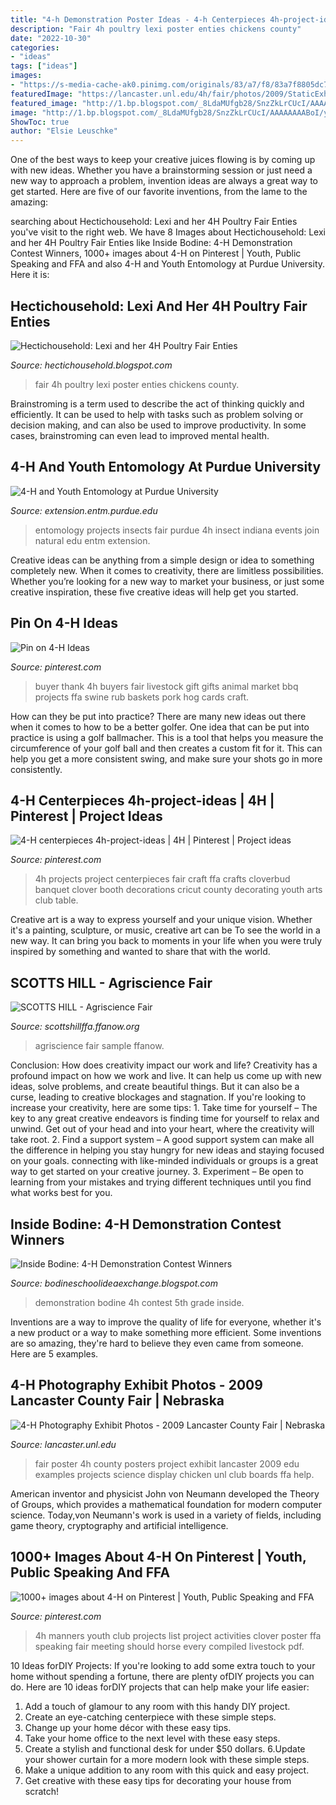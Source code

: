 ```yaml
---
title: "4-h Demonstration Poster Ideas - 4-h Centerpieces 4h-project-ideas"
description: "Fair 4h poultry lexi poster enties chickens county"
date: "2022-10-30"
categories:
- "ideas"
tags: ["ideas"]
images:
- "https://s-media-cache-ak0.pinimg.com/originals/83/a7/f8/83a7f8805dc7ba58ae1bd731edb4d653.jpg"
featuredImage: "https://lancaster.unl.edu/4h/fair/photos/2009/StaticExhCheckIn/Posters2.jpg"
featured_image: "http://1.bp.blogspot.com/_8LdaMUfgb28/SnzZkLrCUcI/AAAAAAAABoI/yNQ1O_YKt2I/s320/2009+Monroe+County+Fair+157.jpg"
image: "http://1.bp.blogspot.com/_8LdaMUfgb28/SnzZkLrCUcI/AAAAAAAABoI/yNQ1O_YKt2I/s320/2009+Monroe+County+Fair+157.jpg"
ShowToc: true
author: "Elsie Leuschke"
---
```



One of the best ways to keep your creative juices flowing is by coming up with new ideas. Whether you have a brainstorming session or just need a new way to approach a problem, invention ideas are always a great way to get started. Here are five of our favorite inventions, from the lame to the amazing: 

	

		
searching about Hectichousehold: Lexi and her 4H Poultry Fair Enties you've visit to the right web. We have 8 Images about Hectichousehold: Lexi and her 4H Poultry Fair Enties like Inside Bodine: 4-H Demonstration Contest Winners, 1000+ images about 4-H on Pinterest | Youth, Public Speaking and FFA and also 4-H and Youth Entomology at Purdue University. Here it is:
		
    
## Hectichousehold: Lexi And Her 4H Poultry Fair Enties

<img loading=lazy src="http://1.bp.blogspot.com/_8LdaMUfgb28/SnzZkLrCUcI/AAAAAAAABoI/yNQ1O_YKt2I/s320/2009+Monroe+County+Fair+157.jpg" onerror="this.onerror=null;this.src='https://tse3.mm.bing.net/th?id=OIP.Xr6NZ96-XOypygQid95-qAAAAA&amp;pid=15.1';" alt="Hectichousehold: Lexi and her 4H Poultry Fair Enties">

_Source: hectichousehold.blogspot.com_

>fair 4h poultry lexi poster enties chickens county. 

	

Brainstroming is a term used to describe the act of thinking quickly and efficiently. It can be used to help with tasks such as problem solving or decision making, and can also be used to improve productivity. In some cases, brainstroming can even lead to improved mental health.

    
## 4-H And Youth Entomology At Purdue University

<img loading=lazy src="http://extension.entm.purdue.edu/4hyouth/images/st_fair_collection.jpg" onerror="this.onerror=null;this.src='https://tse3.mm.bing.net/th?id=OIP.VDfhqKLQYlOFZDjVejPL2AHaFj&amp;pid=15.1';" alt="4-H and Youth Entomology at Purdue University">

_Source: extension.entm.purdue.edu_

>entomology projects insects fair purdue 4h insect indiana events join natural edu entm extension. 

	

Creative ideas can be anything from a simple design or idea to something completely new. When it comes to creativity, there are limitless possibilities. Whether you’re looking for a new way to market your business, or just some creative inspiration, these five creative ideas will help get you started.

    
## Pin On 4-H Ideas

<img loading=lazy src="https://i.pinimg.com/736x/b0/0b/f1/b00bf1fc318ee3df544a8392dce824ed--bbq-rub-pork-rub.jpg" onerror="this.onerror=null;this.src='https://tse3.mm.bing.net/th?id=OIP._dQLCch5BrgTiGEOAdKHHQHaFj&amp;pid=15.1';" alt="Pin on 4-H Ideas">

_Source: pinterest.com_

>buyer thank 4h buyers fair livestock gift gifts animal market bbq projects ffa swine rub baskets pork hog cards craft. 

	

How can they be put into practice?
There are many new ideas out there when it comes to how to be a better golfer. One idea that can be put into practice is using a golf ballmacher. This is a tool that helps you measure the circumference of your golf ball and then creates a custom fit for it. This can help you get a more consistent swing, and make sure your shots go in more consistently.

    
## 4-H Centerpieces 4h-project-ideas | 4H | Pinterest | Project Ideas

<img loading=lazy src="https://s-media-cache-ak0.pinimg.com/originals/83/a7/f8/83a7f8805dc7ba58ae1bd731edb4d653.jpg" onerror="this.onerror=null;this.src='https://tse2.mm.bing.net/th?id=OIP.lv9SPYaFYDOvzhQaDxYyQwHaFj&amp;pid=15.1';" alt="4-H centerpieces 4h-project-ideas | 4H | Pinterest | Project ideas">

_Source: pinterest.com_

>4h projects project centerpieces fair craft ffa crafts cloverbud banquet clover booth decorations cricut county decorating youth arts club table. 

	

Creative art is a way to express yourself and your unique vision. Whether it's a painting, sculpture, or music, creative art can be To see the world in a new way. It can bring you back to moments in your life when you were truly inspired by something and wanted to share that with the world.

    
## SCOTTS HILL - Agriscience Fair

<img loading=lazy src="https://scottshillffa.ffanow.org/I/scottshillffa/Agriscience-Sample.JPG" onerror="this.onerror=null;this.src='https://tse2.mm.bing.net/th?id=OIP.dxHQzlLEISjsl5tziEA6FQHaFo&amp;pid=15.1';" alt="SCOTTS HILL - Agriscience Fair">

_Source: scottshillffa.ffanow.org_

>agriscience fair sample ffanow. 

	

Conclusion: How does creativity impact our work and life?
Creativity has a profound impact on how we work and live. It can help us come up with new ideas, solve problems, and create beautiful things. But it can also be a curse, leading to creative blockages and stagnation. If you're looking to increase your creativity, here are some tips: 1. Take time for yourself – The key to any great creative endeavors is finding time for yourself to relax and unwind. Get out of your head and into your heart, where the creativity will take root. 2. Find a support system – A good support system can make all the difference in helping you stay hungry for new ideas and staying focused on your goals. connecting with like-minded individuals or groups is a great way to get started on your creative journey. 3. Experiment – Be open to learning from your mistakes and trying different techniques until you find what works best for you.

    
## Inside Bodine: 4-H Demonstration Contest Winners

<img loading=lazy src="http://4.bp.blogspot.com/_4TbZgb1TfFA/SeX7RA1MRDI/AAAAAAAAAuw/uFEsj4WoeOo/s320/4H+Demonstration+Competition+5th+Grade+Bodine+School+006.jpg" onerror="this.onerror=null;this.src='https://tse1.mm.bing.net/th?id=OIP.fZOhf0TxHfNsl_XAoWuPagAAAA&amp;pid=15.1';" alt="Inside Bodine: 4-H Demonstration Contest Winners">

_Source: bodineschoolideaexchange.blogspot.com_

>demonstration bodine 4h contest 5th grade inside. 

	

Inventions are a way to improve the quality of life for everyone, whether it's a new product or a way to make something more efficient. Some inventions are so amazing, they're hard to believe they even came from someone. Here are 5 examples.

    
## 4-H Photography Exhibit Photos - 2009 Lancaster County Fair | Nebraska

<img loading=lazy src="https://lancaster.unl.edu/4h/fair/photos/2009/StaticExhCheckIn/Posters2.jpg" onerror="this.onerror=null;this.src='https://tse2.mm.bing.net/th?id=OIP.13iDSCo3uxTLNSVwIH2LtwHaFj&amp;pid=15.1';" alt="4-H Photography Exhibit Photos - 2009 Lancaster County Fair | Nebraska">

_Source: lancaster.unl.edu_

>fair poster 4h county posters project exhibit lancaster 2009 edu examples projects science display chicken unl club boards ffa help. 

	

American inventor and physicist John von Neumann developed the Theory of Groups, which provides a mathematical foundation for modern computer science. Today,von Neumann's work is used in a variety of fields, including game theory, cryptography and artificial intelligence.

    
## 1000+ Images About 4-H On Pinterest | Youth, Public Speaking And FFA

<img loading=lazy src="https://s-media-cache-ak0.pinimg.com/736x/9c/ad/50/9cad500df6f730e7f0f9b10c0ea4629d.jpg" onerror="this.onerror=null;this.src='https://tse4.mm.bing.net/th?id=OIP.Egs43mNzVR-jzqSHP2MdAwHaLP&amp;pid=15.1';" alt="1000+ images about 4-H on Pinterest | Youth, Public Speaking and FFA">

_Source: pinterest.com_

>4h manners youth club projects list project activities clover poster ffa speaking fair meeting should horse every compiled livestock pdf. 

	

10 Ideas forDIY Projects:
If you're looking to add some extra touch to your home without spending a fortune, there are plenty ofDIY projects you can do. Here are 10 ideas forDIY projects that can help make your life easier:
1. Add a touch of glamour to any room with this handy DIY project.
2. Create an eye-catching centerpiece with these simple steps.
3. Change up your home décor with these easy tips.
4. Take your home office to the next level with these easy steps.
5. Create a stylish and functional desk for under $50 dollars. 
6.Update your shower curtain for a more modern look with these simple steps. 
7. Make a unique addition to any room with this quick and easy project. 
8. Get creative with these easy tips for decorating your house from scratch!

